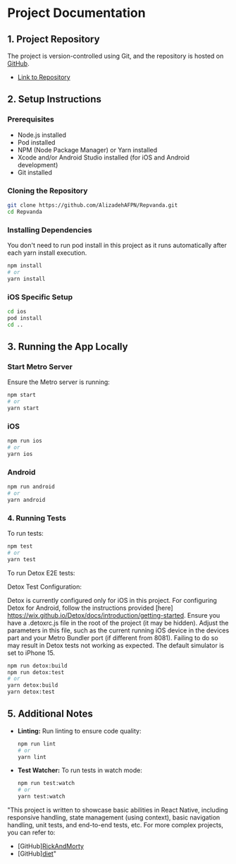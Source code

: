 # Project Documentation

## 1. Project Repository

The project is version-controlled using Git, and the repository is hosted on [GitHub](https://github.com/AlizadehAFPN/Repvanda).

- [Link to Repository](https://github.com/AlizadehAFPN/Repvanda)

## 2. Setup Instructions

### Prerequisites

- Node.js installed
- Pod installed
- NPM (Node Package Manager) or Yarn installed
- Xcode and/or Android Studio installed (for iOS and Android development)
- Git installed

### Cloning the Repository

```bash
git clone https://github.com/AlizadehAFPN/Repvanda.git
cd Repvanda
```

### Installing Dependencies
You don't need to run pod install in this project as it runs automatically after each yarn install execution.

```bash
npm install
# or
yarn install
```

### iOS Specific Setup

```bash
cd ios
pod install
cd ..
```

## 3. Running the App Locally

### Start Metro Server

Ensure the Metro server is running:

```bash
npm start
# or
yarn start
```

### iOS

```bash
npm run ios
# or
yarn ios
```

### Android

```bash
npm run android
# or
yarn android
```

### 4. Running Tests

To run tests:

```bash
npm test
# or
yarn test
```

To run Detox E2E tests:

Detox Test Configuration:

Detox is currently configured only for iOS in this project. For configuring Detox for Android, follow the instructions provided [here] https://wix.github.io/Detox/docs/introduction/getting-started.
Ensure you have a .detoxrc.js file in the root of the project (it may be hidden). Adjust the parameters in this file, such as the current running iOS device in the devices part and your Metro Bundler port (if different from 8081). Failing to do so may result in Detox tests not working as expected.
    The default simulator is set to iPhone 15.
    

```bash
npm run detox:build
npm run detox:test
# or
yarn detox:build
yarn detox:test
```

## 5. Additional Notes

- **Linting:**
  Run linting to ensure code quality:

  ```bash
  npm run lint
  # or
  yarn lint
  ```

- **Test Watcher:**
  To run tests in watch mode:

  ```bash
  npm run test:watch
  # or
  yarn test:watch
  ```

"This project is written to showcase basic abilities in React Native, including responsive handling, state management (using context), basic navigation handling, unit tests, and end-to-end tests, etc. For more complex projects, you can refer to:

- [GitHub][RickAndMorty](https://github.com/AlizadehAFPN/RickAndMorty)
- [GitHub][diet](https://github.com/AlizadehAFPN/diet)"
```

